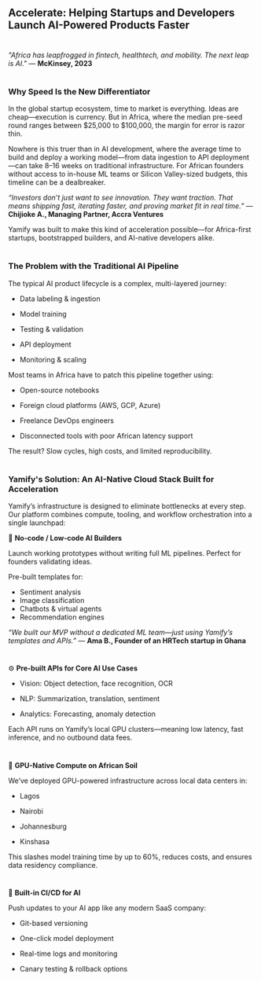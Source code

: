 ## Accelerate: Helping Startups and Developers Launch AI-Powered Products Faster
#

*"Africa has leapfrogged in fintech, healthtech, and mobility. The next leap is AI."*
— **McKinsey, 2023**
#

### Why Speed Is the New Differentiator

In the global startup ecosystem, time to market is everything. Ideas are cheap—execution is currency. But in Africa, where the median pre-seed round ranges between $25,000 to $100,000, the margin for error is razor thin.

Nowhere is this truer than in AI development, where the average time to build and deploy a working model—from data ingestion to API deployment—can take 8–16 weeks on traditional infrastructure. For African founders without access to in-house ML teams or Silicon Valley-sized budgets, this timeline can be a dealbreaker.

*“Investors don’t just want to see innovation. They want traction. That means shipping fast, iterating faster, and proving market fit in real time.”*
— **Chijioke A., Managing Partner, Accra Ventures**

Yamify was built to make this kind of acceleration possible—for Africa-first startups, bootstrapped builders, and AI-native developers alike.
#

### The Problem with the Traditional AI Pipeline

The typical AI product lifecycle is a complex, multi-layered journey:

- Data labeling & ingestion

- Model training

- Testing & validation

- API deployment

- Monitoring & scaling

Most teams in Africa have to patch this pipeline together using:

- Open-source notebooks

- Foreign cloud platforms (AWS, GCP, Azure)

- Freelance DevOps engineers

- Disconnected tools with poor African latency support

The result? Slow cycles, high costs, and limited reproducibility.
#

### Yamify's Solution: An AI-Native Cloud Stack Built for Acceleration

Yamify’s infrastructure is designed to eliminate bottlenecks at every step. Our platform combines compute, tooling, and workflow orchestration into a single launchpad:

🔧 **No-code / Low-code AI Builders**

Launch working prototypes without writing full ML pipelines. Perfect for founders validating ideas.

Pre-built templates for:

- Sentiment analysis
- Image classification
- Chatbots & virtual agents
- Recommendation engines

*“We built our MVP without a dedicated ML team—just using Yamify’s templates and APIs.”*
— **Ama B., Founder of an HRTech startup in Ghana**
#

⚙️ **Pre-built APIs for Core AI Use Cases**

- Vision: Object detection, face recognition, OCR

- NLP: Summarization, translation, sentiment

- Analytics: Forecasting, anomaly detection

Each API runs on Yamify’s local GPU clusters—meaning low latency, fast inference, and no outbound data fees.
#

🚀 **GPU-Native Compute on African Soil**

We’ve deployed GPU-powered infrastructure across local data centers in:

- Lagos

- Nairobi

- Johannesburg

- Kinshasa 

This slashes model training time by up to 60%, reduces costs, and ensures data residency compliance.
#

🔄 **Built-in CI/CD for AI**

Push updates to your AI app like any modern SaaS company:

- Git-based versioning

- One-click model deployment

- Real-time logs and monitoring

- Canary testing & rollback options

